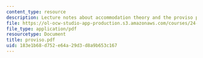 ```yaml
---
content_type: resource
description: Lecture notes about accommodation theory and the proviso problem.
file: https://ol-ocw-studio-app-production.s3.amazonaws.com/courses/24-954-pragmatics-in-linguistic-theory-fall-2006/183e1b68d752e64a29d3d8a9b653c167_proviso.pdf
file_type: application/pdf
resourcetype: Document
title: proviso.pdf
uid: 183e1b68-d752-e64a-29d3-d8a9b653c167
---
```

